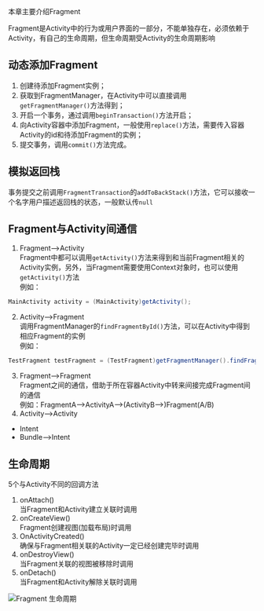本章主要介绍Fragment

Fragment是Activity中的行为或用户界面的一部分，不能单独存在，必须依赖于Activity，有自己的生命周期，但生命周期受Activity的生命周期影响

## 动态添加Fragment
1. 创建待添加Fragment实例；
2. 获取到FragmentManager，在Activity中可以直接调用`getFragmentManager()`方法得到；
3. 开启一个事务，通过调用`beginTransaction()`方法开启；
4. 向Activity容器中添加Fragment，一般使用`replace()`方法，需要传入容器Activity的id和待添加Fragment的实例；
5. 提交事务，调用`commit()`方法完成。
## 模拟返回栈
事务提交之前调用`FragmentTransaction`的`addToBackStack()`方法，它可以接收一个名字用户描述返回栈的状态，一般默认传`null`
## Fragment与Activity间通信
1. Fragment——>Activity  
Fragment中都可以调用`getActivity()`方法来得到和当前Fragment相关的Activity实例，另外，当Fragment需要使用Context对象时，也可以使用`getActivity()`方法  
例如：
```java
MainActivity activity = (MainActivity)getActivity();
```
2. Activity——>Fragment  
调用FragmentManager的`findFragmentById()`方法，可以在Activity中得到相应Fragment的实例  
例如：
```java
TestFragment testFragment = (TestFragment)getFragmentManager().findFragmentById(R.id.test_fragment);
```
3. Fragment——>Fragment  
Fragment之间的通信，借助于所在容器Activity中转来间接完成Fragment间的通信  
例如：FragmentA——>ActivityA——>(ActivityB——>)Fragment(A/B)
4. Activity——>Activity
* Intent
* Bundle——>Intent
## 生命周期

5个与Activity不同的回调方法

1. onAttach()  
当Fragment和Activity建立关联时调用
2. onCreateView()  
Fragment创建视图(加载布局)时调用
3. OnActivityCreated()  
确保与Fragment相关联的Activity一定已经创建完毕时调用
4. onDestroyView()  
当Fragment关联的视图被移除时调用
5. onDetach()  
当Fragment和Activity解除关联时调用

![Fragment 生命周期](https://developer.android.google.cn/images/fragment_lifecycle.png?hl=zh-cn)